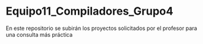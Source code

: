 # Equipo11_Compiladores_Grupo4
En este repositorio se subirán los proyectos solicitados por el profesor para una consulta más práctica
